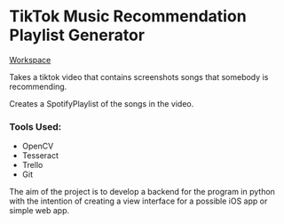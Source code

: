 # TikTok Music Recommendation Playlist Generator #

[Workspace](https://trello.com/b/QOrGF8iI/tiktok-music-video-playlist-generator)

Takes a tiktok video that contains screenshots songs that somebody is recommending.

Creates a SpotifyPlaylist of the songs in the video.

### Tools Used: ###

* OpenCV
* Tesseract
* Trello
* Git

The aim of the project is to develop a backend for the program in python with the intention of creating a view interface for a possible iOS app or simple web app.
